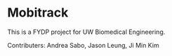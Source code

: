 # Mobitrack

This is a FYDP project for UW Biomedical Engineering.

Contributers: Andrea Sabo, Jason Leung, Ji Min Kim